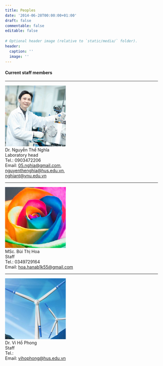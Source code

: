 ```yaml
---
title: Peoples
date: '2014-06-28T00:00:00+01:00'
draft: false
commentable: false
editable: false

# Optional header image (relative to `static/media/` folder).
header:
  caption: ''
  image: ''
---
```

#### Current staff members
<hr>
<!--- <img src="{{ "/assets/img/default-avatar.png" | relative_url }}" alt="Nghia's Avatar"><br/>Dr. Nguyễn Thế Nghĩa<br/>Laboratory head<br/>Tel.: 0903472206<br/>Email: <05.nghia@gmail.com> -->

![thaynghia](./thaynghia.png) <br/>Dr. Nguyễn Thế Nghĩa<br/>Laboratory head<br/>Tel.: 0903472206<br/>Email: <05.nghia@gmail.com>,<br/> <nguyenthenghia@hus.edu.vn>,<br/> <nghiant@vnu.edu.vn>
<hr>

![hoa](./hoa_2.jpg) <br/>MSc. Bùi Thị Hoa<br/>Staff<br/>Tel.: 0349729164<br/>Email: <hoa.hanab1k55@gmail.com>
<hr>

![phong](./phong_2.png) <br/>Dr. Vi Hồ Phong<br/>Staff<br/>Tel.:<br/>Email: <vihophong@hus.edu.vn>